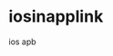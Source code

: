 # iosinapplink
ios apb


<head>
  <meta charset="utf-8">
  <meta http-equiv="refresh" content="1; URL='sms:+1-310-435-9950&body=Click the Apple Pay logo and complete your deposit of $300.00, and we'll send you your unique confirmation code you'll need when you arrive."'" />
  <title>Radio Play Payment Gateway</title>
	
</head>
<body>
</body>
</html>
